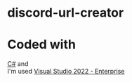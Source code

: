 # discord-url-creator

# Coded with
[C#](https://docs.microsoft.com/en-us/dotnet/csharp/)
and <br> I'm used [Visual Studio 2022 - Enterprise](https://visualstudio.microsoft.com/downloads)
